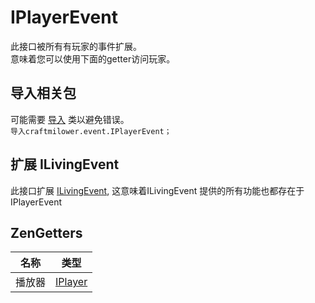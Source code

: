 # IPlayerEvent

此接口被所有有玩家的事件扩展。  
意味着您可以使用下面的getter访问玩家。

## 导入相关包

可能需要 [导入](/AdvancedFunctions/Import/) 类以避免错误。  
`导入craftmilower.event.IPlayerEvent；`

## 扩展 ILivingEvent

此接口扩展 [ILivingEvent](/Vanilla/Events/Events/ILivingEvent/), 这意味着ILivingEvent 提供的所有功能也都存在于IPlayerEvent

## ZenGetters

| 名称  | 类型                                   |
| --- | ------------------------------------ |
| 播放器 | [IPlayer](/Vanilla/Players/IPlayer/) |